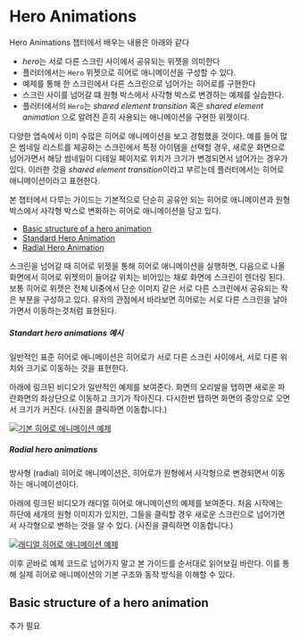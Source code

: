# Hero Animations

Hero Animations 챕터에서 배우는 내용은 아래와 같다
- *hero*는 서로 다른 스크린 사이에서 공유되는 위젯을 의미한다
- 플러터에서는 `Hero` 위젯으로 히어로 애니메이션을 구성할 수 있다.
- 예제를 통해 한 스크린에서 다른 스크린으로 넘어가는 히어로를 구현한다
- 스크린 사이를 넘어갈 떄 원형 박스에서 사각형 박스로 변경하는 예제를 실습한다.
- 플러터에서의 `Hero`는 *shared element transition* 혹은 *shared element animation*
으로 알려진 흔히 사용되는 애니메이션을 구현한 위젯이다.

다양한 앱속에서 이미 수많은 히어로 애니메이션을 보고 경험했을 것이다.
예를 들어 많은 썸네일 리스트를 제공하는 스크린에서 특정 아이템을 선택할 경우,
새로운 화면으로 넘어가면서 해당 썸네일이 디테일 페이지로 위치가 크기가 변경되면서
넘어가는 경우가 있다. 이러한 것을 *shared element transition*이라고 부르는데
플러터에서는 히어로 애니메이션이라고 표현한다.

본 챕터에서 다루는 가이드는 기본적으로 단순히 공유만 되는 히어로 애니메이션과
원형 박스에서 사각형 박스로 변화하는 히어로 애니메이션을 담고 있다.

- [Basic structure of a hero animation](#Basic-structure-of-a-hero-animation)
- [Standard Hero Animation](#Standard-Hero-Animation)
- [Radial Hero Animation](#Radial-Hero-Animation)

스크린을 넘어갈 때 히어로 위젯을 통해 히어로 애니메이션을 실행하면,
다음으로 나올 화면에서 히어로 위젯의이 들어갈 위치는 비어있는 채로 화면에
스크린이 렌더링 된다. 보통 히어로 위젯은 전체 UI중에서 단순 이미지 같은
서로 다른 스크린에서 공유되는 작은 부분을 구성하고 있다. 유저의 관점에서
바라보면 히어로는 서로 다른 스크린을 날아가면서 이동하는것처럼 표현된다.

##### Standart hero animations 예시

일반적인 표준 히어로 애니메이션은 히어로가 서로 다른 스크린 사이에서,
서로 다른 위치와 크기로 이동하는 것을 표현한다.

아래에 링크된 비디오가 일반적인 예제를 보여준다. 화면의 오리발을 탭하면
새로운 파란화면의 좌상단으로 이동하고 크기가 작아진다. 다시한번 탭하면
화면의 중앙으로 오면서 크기가 커진다. (사진을 클릭하면 이동합니다.)

[![기본 히어로 애니메이션 예제](http://img.youtube.com/vi/CEcFnqRDfgw/0.jpg)](https://youtu.be/CEcFnqRDfgw)

##### Radial hero animations

방사형 (radial) 히어로 애니메이션은, 히어로가 원형에서 사각형으로 변경되면서
이동하는 애니메이션이다.

아래에 링크된 비디오가 래디얼 히어로 애니메이션의 예제를 보여준다.
처음 시작에는 하단에 세개의 원형 이미지가 있지만, 그들을 클릭할 경우
새로운 스크린으로 넘어가면서 사각형으로 변하는 것을 알 수 있다. (사진을 클릭하면 이동합니다.)

[![래디얼 히어로 애니메이션 예제](http://img.youtube.com/vi/LWKENpwDKiM/0.jpg)](https://youtu.be/LWKENpwDKiM)

이후 곧바로 예제 코드로 넘어가지 말고 본 가이드를 순서대로 읽어보길 바란다.
이를 통해 실제 히어로 애니메이션의 기본 구조와 동작 방식을 이해할 수 있다.

## Basic structure of a hero animation

추가 필요